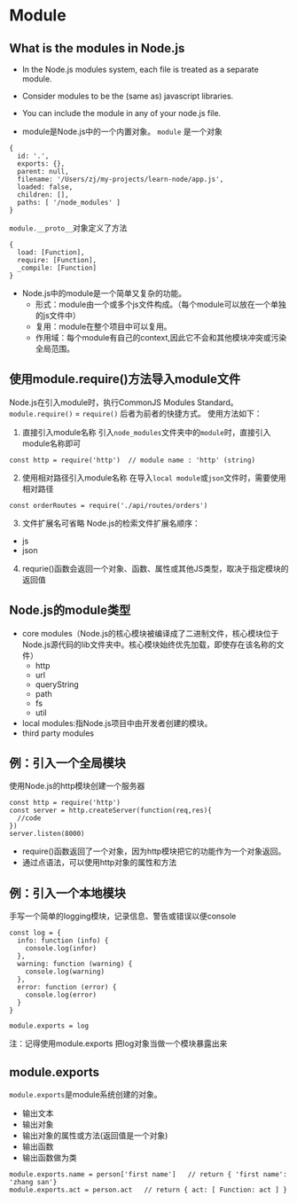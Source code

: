 # Module

## What is the modules in Node.js

- In the Node.js modules system, each file is treated as a separate module.
- Consider modules to be the (same as) javascript libraries.
- You can include the module in any of your node.js file.

- module是Node.js中的一个内置对象。
 `module` 是一个对象
```
{
  id: '.',
  exports: {},
  parent: null,
  filename: '/Users/zj/my-projects/learn-node/app.js',
  loaded: false,
  children: [],
  paths: [ '/node_modules' ]
}
```
`module.__proto__`对象定义了方法
```
{
  load: [Function],
  require: [Function],
  _compile: [Function]
}
```
- Node.js中的module是一个简单又复杂的功能。
    - 形式：module由一个或多个js文件构成。（每个module可以放在一个单独的js文件中）
    - 复用：module在整个项目中可以复用。
    - 作用域：每个module有自己的context,因此它不会和其他模块冲突或污染全局范围。

## 使用module.require()方法导入module文件
Node.js在引入module时，执行CommonJS Modules Standard。
`module.require()` = `require()` 后者为前者的快捷方式。
使用方法如下：
1. 直接引入module名称
引入`node_modules`文件夹中的`module`时，直接引入module名称即可
```
const http = require('http')  // module name : 'http' (string)
```
2. 使用相对路径引入module名称
在导入`local module`或`json`文件时，需要使用相对路径
```
const orderRoutes = require('./api/routes/orders')
```
3. 文件扩展名可省略
Node.js的检索文件扩展名顺序：
- js
- json
4. requrie()函数会返回一个对象、函数、属性或其他JS类型，取决于指定模块的返回值


## Node.js的module类型
- core modules（Node.js的核心模块被编译成了二进制文件，核心模块位于Node.js源代码的lib文件夹中。核心模块始终优先加载，即使存在该名称的文件）
    - http
    - url
    - queryString
    - path
    - fs
    - util
- local modules:指Node.js项目中由开发者创建的模块。
- third party modules



## 例：引入一个全局模块
使用Node.js的http模块创建一个服务器
```
const http = require('http')
const server = http.createServer(function(req,res){
  //code
})
server.listen(8000)
```
- require()函数返回了一个对象，因为http模块把它的功能作为一个对象返回。
- 通过点语法，可以使用http对象的属性和方法

## 例：引入一个本地模块
手写一个简单的logging模块，记录信息、警告或错误以便console
```
const log = {
  info: function (info) {
    console.log(infor)
  },
  warning: function (warning) {
    console.log(warning)
  },
  error: function (error) {
    console.log(error)
  }
}

module.exports = log 
```
注：记得使用module.exports 把log对象当做一个模块暴露出来

## module.exports
`module.exports`是module系统创建的对象。
- 输出文本
- 输出对象
- 输出对象的属性或方法(返回值是一个对象)
- 输出函数
- 输出函数做为类
```
module.exports.name = person['first name']   // return { 'first name': 'zhang san'}
module.exports.act = person.act   // return { act: [ Function: act ] }
```